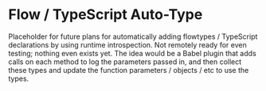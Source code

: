 # Flow / TypeScript Auto-Type
Placeholder for future plans for automatically adding flowtypes / TypeScript declarations by using runtime introspection. Not remotely ready for even testing; nothing even exists yet. The idea would be a Babel plugin that adds calls on each method to log the parameters passed in, and then collect these types and update the function parameters / objects / etc to use the types.
